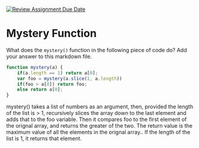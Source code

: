 [![Review Assignment Due Date](https://classroom.github.com/assets/deadline-readme-button-24ddc0f5d75046c5622901739e7c5dd533143b0c8e959d652212380cedb1ea36.svg)](https://classroom.github.com/a/GDPVb20V)
# Mystery Function

What does the `mystery()` function in the following piece of code do? Add your
answer to this markdown file.

```javascript
function mystery(a) {
    if(a.length == 1) return a[0];
    var foo = mystery(a.slice(1, a.length))
    if(foo > a[0]) return foo;
    else return a[0];
}
```
mystery() takes a list of numbers as an argument, then, provided the length of the list is > 1, recursively slices the array down to the last element 
and adds that to the foo variable. Then it compares foo to the first element of the orignal array, and returns the greater of the two. The return value is the 
maximum value of all the elements in the orignal array.. If the length of the list is 1, it returns that element. 
